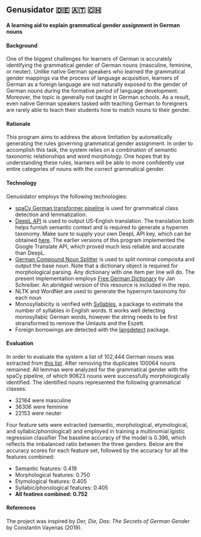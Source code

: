 ## Genusidator 🇩🇪 🇦🇹 🇨🇭 
#### A learning aid to explain grammatical gender assignment in German nouns


#### Background
One of the biggest challenges for learners of German is accurately identifying the grammatical gender of German nouns (masculine, feminine, or neuter). Unlike native German speakers who learned the grammatical gender mappings via the process of language acquisition, learners of German as a foreign language are not naturally exposed to the gender of German nouns during the formative period of language development. Moreover, the topic is generally not taught in German schools. As a result, even native German speakers tasked with teaching German to foreigners are rarely able to teach their students how to match nouns to their gender. 


#### Rationale
This program aims to address the above limitation by automatically generating the rules governing grammatical gender assignment. In order to accomplish this task, the system relies on a combination of semantic taxonomic relationships and word morphology. One hopes that by understanding these rules, learners will be able to more confidently use entire categories of nouns with the correct grammatical gender.


#### Technology
Genusidator employs the following technologies:
- [spaCy German transformer pipeline](https://github.com/explosion/spacy-models/releases/tag/de_dep_news_trf-3.5.0) is used for grammatical class detection and lemmatization.
- [DeepL API](https://pypi.org/project/googletrans/) is used to output US-English translation. The translation both helps furnish semantic context and is required to generate a hypernm taxonomy. Make sure to supply your own DeepL API key, which can be obtained [here](https://www.deepl.com/pro-api?cta=header-pro-api). The earlier versions of this program implemented the Google Translate API, which proved much less reliable and accurate than DeepL.
- [German Compound Noun Splitter](https://github.com/repodiac/german_compound_splitter) is used to split nominal composita and output the base noun. Note that a dictionary object is required for morphological parsing. Any dictionary with one item per line will do. The present implementation employs [Free German Dictionary](https://sourceforge.net/projects/germandict/files/latest/download) by Jan Schreiber. An abridged version of this resource is included in the repo.
- NLTK and WordNet are used to generate the hypernym taxonomy for each noun
- Monosyllabicity is verified with [Syllables](https://pypi.org/project/syllables/), a package to estimate the number of syllables in English words. It works well detecting monosyllabic German words, however the string needs to be first stransformed to remove the Umlauts and the Eszett.
- Foreign borrowings are detected with the [langdetect](https://pypi.org/project/langdetect/) package.


#### Evaluation
In order to evaluate the system a list of 102,444 German nouns was extracted from [this list](https://pypi.org/project/german-nouns/). After removing the duplicates 100064 nouns remained. All lemmas were analyzed for the grammatical gender with the spaCy pipeline, of which 90623 nouns were successfully morphologically identified. The identified nouns represented the following grammatical classes:
- 32164 were masculine
- 36306 were feminine
- 22153 were neuter

Four feature sets were extracted (semantic, morphological, etymological, and syllabic/phonological) and employed in training a multinomial lgistic regression classifier
The baseline accuracy of the model is 0.396, which reflects the imbalanced ratio between the three genders. Below are the accuracy scores for each feature set, followed by the accuracy for all the features combined:

- Semantic features:                0.419
- Morphological features:           0.750
- Etymological features:            0.405
- Syllabic/phonological features:   0.405
- **All featires combined:          0.752**   


#### References
The project was inspired by _Der, Die, Das: The Secrets of German Gender_ by Constantin Vayenas (2019).

